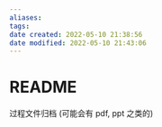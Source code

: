 ```yaml
---
aliases: 
tags: 
date created: 2022-05-10 21:38:56
date modified: 2022-05-10 21:43:06
---
```


# README

过程文件归档
(可能会有 pdf, ppt 之类的)
